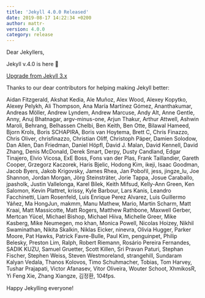 ```yaml
---
title: 'Jekyll 4.0.0 Released'
date: 2019-08-17 14:22:34 +0200
author: mattr-
version: 4.0.0
category: release
---
```


Dear Jekyllers,

Jekyll v.4.0 is here :tada:

[Upgrade from Jekyll 3.x](/docs/upgrading/3-to-4/)

Thanks to our dear contributors for helping making Jekyll better:

Aidan Fitzgerald, Akshat Kedia, Ale Muñoz, Alex Wood, Alexey Kopytko, Alexey Pelykh, Ali Thompson, Ana María Martínez Gómez, Ananthakumar, Andreas Möller, Andrew Lyndem, Andrew Marcuse, Andy Alt, Anne Gentle, Anny, Anuj Bhatnagar, argv-minus-one, Arjun Thakur, Arthur Attwell, Ashwin Maroli, Behrang, Belhassen Chelbi, Ben Keith, Ben Otte, Bilawal Hameed, Bjorn Krols, Boris SCHAPIRA, Boris van Hoytema, Brett C, Chris Finazzo, Chris Oliver, chrisfinazzo, Christian Oliff, Christoph Päper, Damien Solodow, Dan Allen, Dan Friedman, Daniel Höpfl, David J. Malan, David Kennell, David Zhang, Denis McDonald, Derek Smart, Derpy, Dusty Candland, Edgar Tinajero, Elvio Vicosa, ExE Boss, Fons van der Plas, Frank Taillandier, Gareth Cooper, Grzegorz Kaczorek, Haris Bjelic, Hodong Kim, ikeji, Isaac Goodman, Jacob Byers, Jakob Krigovsky, James Rhea, Jan Pobořil, jess, jingze_lu, Joe Shannon, Jordan Morgan, Jörg Steinsträter, Jorie Tappa, Josue Caraballo, jpasholk, Justin Vallelonga, Karel Bílek, Keith Mifsud, Kelly-Ann Green, Ken Salomon, Kevin Plattret, krissy, Kyle Barbour, Lars Kanis, Leandro Facchinetti, Liam Rosenfeld, Luis Enrique Perez Alvarez, Luis Guillermo Yáñez, Ma HongJun, makmm, Manu Mathew, Mario, Martin Scharm, Matt Kraai, Matt Massicotte, Matt Rogers, Matthew Rathbone, Maxwell Gerber, Mertcan Yücel, Michael Bishop, Michael Hiiva, Michelle Greer, Mike Kasberg, Mike Neumegen, mo khan, Monica Powell, Nicolas Hoizey, Nikhil Swaminathan, Nikita Skalkin, Niklas Eicker, ninevra, Olivia Hugger, Parker Moore, Pat Hawks, Patrick Favre-Bulle, Paul Kim, penguinpet, Philip Belesky, Preston Lim, Ralph, Robert Riemann, Rosário Pereira Fernandes, SADIK KUZU, Samuel Gruetter, Scott Killen, Sri Pravan Paturi, Stephan Fischer, Stephen Weiss, Steven Westmoreland, strangehill, Sundaram Kalyan Vedala, Thanos Kolovos, Timo Schuhmacher, Tobias, Tom Harvey, Tushar Prajapati, Victor Afanasev, Vitor Oliveira, Wouter Schoot, XhmikosR, Yi Feng Xie, Zhang Xiangze, 김정환, 104fps.

Happy Jekylling everyone!
